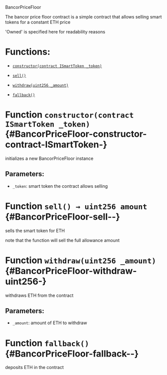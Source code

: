 BancorPriceFloor

The bancor price floor contract is a simple contract that allows selling smart tokens for a constant ETH price

'Owned' is specified here for readability reasons

# Functions:

- [`constructor(contract ISmartToken _token)`](#BancorPriceFloor-constructor-contract-ISmartToken-)

- [`sell()`](#BancorPriceFloor-sell--)

- [`withdraw(uint256 _amount)`](#BancorPriceFloor-withdraw-uint256-)

- [`fallback()`](#BancorPriceFloor-fallback--)

# Function `constructor(contract ISmartToken _token)` {#BancorPriceFloor-constructor-contract-ISmartToken-}

initializes a new BancorPriceFloor instance

## Parameters:

- `_token`:   smart token the contract allows selling

# Function `sell() → uint256 amount` {#BancorPriceFloor-sell--}

sells the smart token for ETH

note that the function will sell the full allowance amount

# Function `withdraw(uint256 _amount)` {#BancorPriceFloor-withdraw-uint256-}

withdraws ETH from the contract

## Parameters:

- `_amount`:  amount of ETH to withdraw

# Function `fallback()` {#BancorPriceFloor-fallback--}

deposits ETH in the contract
